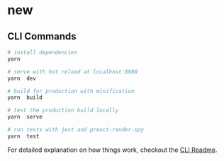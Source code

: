 # new

## CLI Commands

``` bash
# install dependencies
yarn

# serve with hot reload at localhost:8080
yarn  dev

# build for production with minification
yarn  build

# test the production build locally
yarn  serve

# run tests with jest and preact-render-spy
yarn  test
```

For detailed explanation on how things work, checkout the [CLI Readme](https://github.com/developit/preact-cli/blob/master/README.md).
